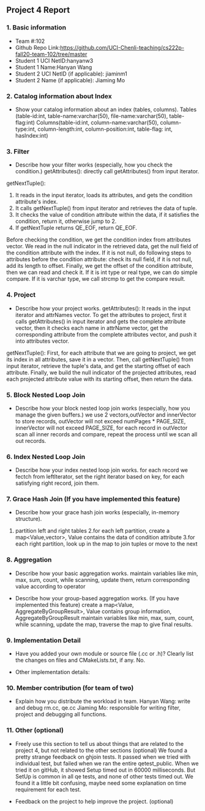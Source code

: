 ## Project 4 Report


### 1. Basic information
 - Team #:102
 - Github Repo Link:https://github.com/UCI-Chenli-teaching/cs222p-fall20-team-102/tree/master
 - Student 1 UCI NetID:hanyanw3
 - Student 1 Name:Hanyan Wang
 - Student 2 UCI NetID (if applicable): jiaminm1
 - Student 2 Name (if applicable): Jiaming Mo


### 2. Catalog information about Index
- Show your catalog information about an index (tables, columns). 
Tables (table-id:int, table-name:varchar(50), file-name:varchar(50), table-flag:int)
Columns(table-id:int, column-name:varchar(50), column-type:int, column-length:int, column-position:int, table-flag: int, hasIndex:int)


### 3. Filter
- Describe how your filter works (especially, how you check the condition.)
getAttributes(): directly call getAttributes() from input iterator.

getNextTuple():
1. It reads in the input iterator, loads its attributes, and gets the condition attribute's index.
2. It calls getNextTuple() from input iterator and retrieves the data of tuple.
3. It checks the value of condition attribute within the data, if it satisfies the condition, return it, otherwise jump to 2.
4. If getNextTuple returns QE_EOF, return QE_EOF.

Before checking the condition, we get the condition index from attributes vector. We read in the null indicator in the retrieved data,
get the null field of the condition attribute with the index. If it is not null, do following steps to attributes before the condition
attribute: check its null field, if it is not null, add its length to offset. Finally, we get the offset of the condition attribute,
then we can read and check it. If it is int type or real type, we can do simple compare. If it is varchar type, we call strcmp to get
the compare result.

### 4. Project
- Describe how your project works.
getAttributes(): It reads in the input iterator and attrNames vector. To get the attributes to project, first it calls getAttributes() in
input iterator and gets the complete attribute vector, then it checks each name in attrName vector, get the corresponding
attribute from the complete attributes vector, and push it into attributes vector.

getNextTuple(): First, for each attribute that we are going to project, we get its index in all attributes, save it in a vector. Then, call
getNextTuple() from input iterator, retrieve the tuple's data, and get the starting offset of each attribute. Finally, we build the null
indicator of the projected attributes, read each projected attribute value with its starting offset, then return the data.


### 5. Block Nested Loop Join
- Describe how your block nested loop join works (especially, how you manage the given buffers.)
we use 2 vectors,outVector and innerVector to store records, outVector will not exceed
numPages * PAGE_SIZE, innerVector will not exceed PAGE_SIZE, for each record in outVector
scan all inner records and compare, repeat the process until we scan all out records.

### 6. Index Nested Loop Join
- Describe how your index nested loop join works. 
for each record we fectch from leftIterator, set the right iterator based on key,
for each satisfying right record, join them.

### 7. Grace Hash Join (If you have implemented this feature)
- Describe how your grace hash join works (especially, in-memory structure).
1. partition left and right tables 
2.for each left partition, create a map<Value,vector<Tuple>>, Value contains the data
of condition attribute
3.for each right partition, look up in the map to join tuples or move to the next

### 8. Aggregation
- Describe how your basic aggregation works.
maintain variables like min, max, sum, count, while scanning, update them,
return corresponding value according to operator

- Describe how your group-based aggregation works. (If you have implemented this feature)
create a map<Value, AggregateByGroupResult>, Value contains group information, 
AggregateByGroupResult maintain variables like min, max, sum, count, 
while scanning, update the map, traverse the map to give final results.

### 9. Implementation Detail
- Have you added your own module or source file (.cc or .h)? 
  Clearly list the changes on files and CMakeLists.txt, if any.
No.


- Other implementation details:



### 10. Member contribution (for team of two)
- Explain how you distribute the workload in team.
Hanyan Wang: write and debug rm.cc, qe.cc
Jiaming Mo: responsible for writing filter, project and debugging all functions.

### 11. Other (optional)
- Freely use this section to tell us about things that are related to the project 4, but not related to the other sections (optional)
We found a pretty strange feedback on ghjoin tests. It passed when we tried with individual test, but failed when we ran the entire qetest_public.
When we tried it on gitHub, it showed Setup timed out in 60000 milliseconds. But SetUp is common in all qe tests, and none of other tests timed out.
We found it a little bit confusing, maybe need some explanation on time requirement for each test.


- Feedback on the project to help improve the project. (optional)
